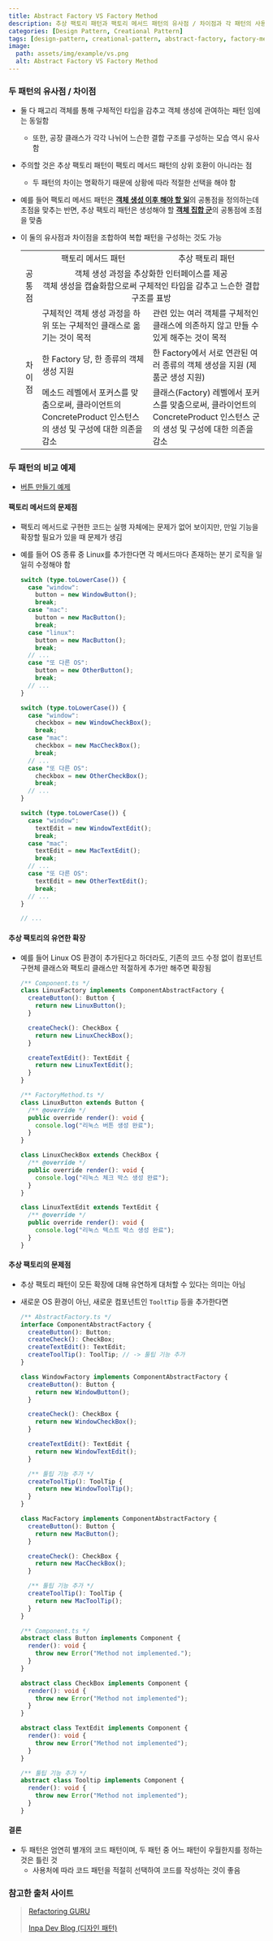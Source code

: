 ```yaml
---
title: Abstract Factory VS Factory Method
description: 추상 팩토리 패턴과 팩토리 메서드 패턴의 유사점 / 차이점과 각 패턴의 사용 예제 정리
categories: [Design Pattern, Creational Pattern]
tags: [design-pattern, creational-pattern, abstract-factory, factory-method] # TAG names should always be lowercase
image:
  path: assets/img/example/vs.png
  alt: Abstract Factory VS Factory Method
---
```


### 두 패턴의 유사점 / 차이점

- 둘 다 패고리 객체를 통해 구체적인 타입을 감추고 객체 생성에 관여하는 패턴 임에는 동일함

  - 또한, 공장 클래스가 각각 나뉘어 느슨한 결합 구조를 구성하는 모습 역시 유사함

- 주의할 것은 추상 팩토리 패턴이 팩토리 메서드 패턴의 상위 호환이 아니라는 점

  - 두 패턴의 차이는 명확하기 때문에 상황에 따라 적절한 선택을 해야 함

- 예를 들어 팩토리 메서드 패턴은 <ins>**객체 생성 이후 해야 할 일**</ins>의 공통점을 정의하는데 초점을 맞추는 반면,
  추상 팩토리 패턴은 생성해야 할 <ins>**객체 집합 군**</ins>의 공통점에 초점을 맞춤

- 이 둘의 유사점과 차이점을 조합하여 복합 패턴을 구성하는 것도 가능

  <table>
    <tr>
      <td></td>
      <td style='text-align: center;'>팩토리 메서드 패턴</td>
      <td style='text-align: center;'>추상 팩토리 패턴</td>
    </tr>

    <tr>
      <td style='text-align: center;'>공통점</td>
      <td colspan="2" style='text-align: center;'>
      객체 생성 과정을 추상화한 인터페이스를 제공
      <br/>
      객체 생성을 캡슐화함으로써 구체적인 타입을 감추고 느슨한 결합 구조를 표방
      </td>
    </tr>
    
    <tr>
      <td rowspan="4" style='text-align: center;'>차이점</td>
      <td>구체적인 객체 생성 과정을 하위 또는 구체적인 클래스로 옮기는 것이 목적</td>
      <td>관련 있는 여러 객체를 구체적인 클래스에 의존하지 않고 만들 수 있게 해주는 것이 목적</td>
    </tr>

    <tr>
      <td>한 Factory 당, 한 종류의 객체 생성 지원</td>
      <td>한 Factory에서 서로 연관된 여러 종류의 객체 생성을 지원 (제품군 생성 지원)</td>
    </tr>
    
    <tr>
      <td>메소드 레벨에서 포커스를 맞춤으로써, 클라이언트의 ConcreteProduct 인스턴스의 생성 및 구성에 대한 의존을 감소</td>
      <td>클래스(Factory) 레벨에서 포커스를 맞춤으로써, 클라이언트의 ConcreteProduct 인스턴스 군의 생성 및 구성에 대한 의존을 감소</td>
    </tr>
  </table>

### 두 패턴의 비교 예제

- [버튼 만들기 예제](https://github.com/HyungJinHan/design_pattern/tree/main/CreationalPattern/AbstractVSFactoryMethod/ButtonExample)

#### 팩토리 메서드의 문제점

- 팩토리 메서드로 구현한 코드는 실행 자체에는 문제가 없어 보이지만, 만일 기능을 확장할 필요가 있을 때 문제가 생김

- 예를 들어 OS 종류 중 Linux를 추가한다면 각 메서드마다 존재하는 분기 로직을 일일히 수정해야 함

  ```ts
  switch (type.toLowerCase()) {
    case "window":
      button = new WindowButton();
      break;
    case "mac":
      button = new MacButton();
      break;
    case "linux":
      button = new MacButton();
      break;
    // ...
    case "또 다른 OS":
      button = new OtherButton();
      break;
    // ...
  }

  switch (type.toLowerCase()) {
    case "window":
      checkbox = new WindowCheckBox();
      break;
    case "mac":
      checkbox = new MacCheckBox();
      break;
    // ...
    case "또 다른 OS":
      checkbox = new OtherCheckBox();
      break;
    // ...
  }

  switch (type.toLowerCase()) {
    case "window":
      textEdit = new WindowTextEdit();
      break;
    case "mac":
      textEdit = new MacTextEdit();
      break;
    // ...
    case "또 다른 OS":
      textEdit = new OtherTextEdit();
      break;
    // ...
  }

  // ...
  ```

#### 추상 팩토리의 유연한 확장

- 예를 들어 Linux OS 환경이 추가된다고 하더라도, 기존의 코드 수정 없이 컴포넌트 구현체 클래스와 팩토리 클래스만 적절하게 추가만 해주면 확장됨

  ```ts
  /** Component.ts */
  class LinuxFactory implements ComponentAbstractFactory {
    createButton(): Button {
      return new LinuxButton();
    }

    createCheck(): CheckBox {
      return new LinuxCheckBox();
    }

    createTextEdit(): TextEdit {
      return new LinuxTextEdit();
    }
  }

  /** FactoryMethod.ts */
  class LinuxButton extends Button {
    /** @override */
    public override render(): void {
      console.log("리눅스 버튼 생성 완료");
    }
  }

  class LinuxCheckBox extends CheckBox {
    /** @override */
    public override render(): void {
      console.log("리눅스 체크 박스 생성 완료");
    }
  }

  class LinuxTextEdit extends TextEdit {
    /** @override */
    public override render(): void {
      console.log("리눅스 텍스트 박스 생성 완료");
    }
  }
  ```

#### 추상 팩토리의 문제점

- 추상 팩토리 패턴이 모든 확장에 대해 유연하게 대처할 수 있다는 의미는 아님

- 새로운 OS 환경이 아닌, 새로운 컴포넌트인 `TooltTip` 등을 추가한다면

  ```ts
  /** AbstractFactory.ts */
  interface ComponentAbstractFactory {
    createButton(): Button;
    createCheck(): CheckBox;
    createTextEdit(): TextEdit;
    createToolTip(): ToolTip; // -> 툴팁 기능 추가
  }

  class WindowFactory implements ComponentAbstractFactory {
    createButton(): Button {
      return new WindowButton();
    }

    createCheck(): CheckBox {
      return new WindowCheckBox();
    }

    createTextEdit(): TextEdit {
      return new WindowTextEdit();
    }

    /** 툴팁 기능 추가 */
    createToolTip(): ToolTip {
      return new WindowToolTip();
    }
  }

  class MacFactory implements ComponentAbstractFactory {
    createButton(): Button {
      return new MacButton();
    }

    createCheck(): CheckBox {
      return new MacCheckBox();
    }

    /** 툴팁 기능 추가 */
    createToolTip(): ToolTip {
      return new MacToolTip();
    }
  }

  /** Component.ts */
  abstract class Button implements Component {
    render(): void {
      throw new Error("Method not implemented.");
    }
  }

  abstract class CheckBox implements Component {
    render(): void {
      throw new Error("Method not implemented");
    }
  }

  abstract class TextEdit implements Component {
    render(): void {
      throw new Error("Method not implemented");
    }
  }

  /** 툴팁 기능 추가 */
  abstract class Tooltip implements Component {
    render(): void {
      throw new Error("Method not implemented");
    }
  }
  ```

#### 결론

- 두 패턴은 엄연히 별개의 코드 패턴이며, 두 패턴 중 어느 패턴이 우월한지를 정하는 것은 틀린 것
  - 사용처에 따라 코드 패턴을 적절히 선택하여 코드를 작성하는 것이 좋음

### 참고한 출처 사이트

> [Refactoring GURU](https://refactoring.guru/ko/design-patterns)
>
> [Inpa Dev Blog (디자인 패턴)](https://inpa.tistory.com/category/%EB%94%94%EC%9E%90%EC%9D%B8%20%ED%8C%A8%ED%84%B4)
